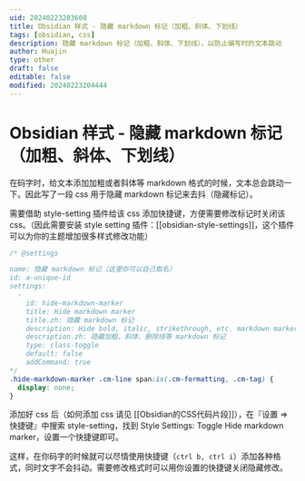 ```yaml
---
uid: 20240223203608
title: Obsidian 样式 - 隐藏 markdown 标记（加粗、斜体、下划线）
tags: [obsidian, css]
description: 隐藏 markdown 标记（加粗、斜体、下划线），以防止编写时的文本跳动
author: Huajin
type: other
draft: false
editable: false
modified: 20240223204444
---
```


# Obsidian 样式 - 隐藏 markdown 标记（加粗、斜体、下划线）

在码字时，给文本添加加粗或者斜体等 markdown 格式的时候，文本总会跳动一下。因此写了一段 css 用于隐藏 markdown 标记来去抖（隐藏标记）。

需要借助 style-setting 插件给该 css 添加快捷键，方便需要修改标记时关闭该 css。（因此需要安装 style setting 插件：[[obsidian-style-settings]]，这个插件可以为你的主题增加很多样式修改功能）

```css
/* @settings

name: 隐藏 markdown 标记（这里你可以自己取名）
id: a-unique-id
settings:
  - 
    id: hide-markdown-marker
    title: Hide markdown marker
    title.zh: 隐藏 markdown 标记
    description: Hide bold, italic, strikethrough, etc. markdown markers
    description.zh: 隐藏加粗、斜体、删除线等 markdown 标记
    type: class-toggle
    default: false
    addCommand: true
*/
.hide-markdown-marker .cm-line span:is(.cm-formatting, .cm-tag) {
  display: none;
}
```

添加好 css 后（如何添加 css 请见 [[Obsidian的CSS代码片段]]），在『设置 => 快捷键』中搜索 style-setting，找到 Style Settings: Toggle Hide markdown marker，设置一个快捷键即可。

这样，在你码字的时候就可以尽情使用快捷键（`ctrl b, ctrl i`）添加各种格式，同时文字不会抖动。需要修改格式时可以用你设置的快捷键关闭隐藏修改。